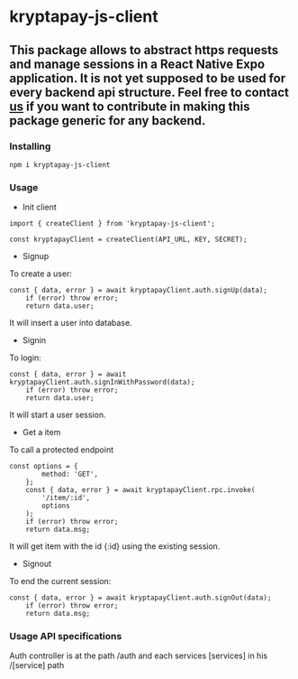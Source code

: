 # kryptapay-js-client

## This package allows to abstract https requests and manage sessions in a React Native Expo application. It is not yet supposed to be used for every backend api structure. Feel free to contact [us](https://www.krypta-pay.com) if you want to contribute in making this package generic for any backend.

### Installing

```
npm i kryptapay-js-client
```

### Usage

-   Init client

```
import { createClient } from 'kryptapay-js-client';

const kryptapayClient = createClient(API_URL, KEY, SECRET);
```

-   Signup

To create a user:

```
const { data, error } = await kryptapayClient.auth.signUp(data);
    if (error) throw error;
    return data.user;
```

It will insert a user into database.

-   Signin

To login:

```
const { data, error } = await kryptapayClient.auth.signInWithPassword(data);
    if (error) throw error;
    return data.user;
```

It will start a user session.

-   Get a item

To call a protected endpoint

```
const options = {
        method: 'GET',
    };
    const { data, error } = await kryptapayClient.rpc.invoke(
        '/item/:id',
        options
    );
    if (error) throw error;
    return data.msg;
```

It will get item with the id {:id} using the existing session.

-   Signout

To end the current session:

```
const { data, error } = await kryptapayClient.auth.signOut(data);
    if (error) throw error;
    return data.msg;
```

### Usage API specifications

Auth controller is at the path /auth and each services [services] in his /[service] path
